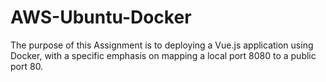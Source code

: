 # AWS-Ubuntu-Docker
The purpose of this Assignment is to deploying a Vue.js application using Docker, with a specific emphasis on mapping a local port 8080 to a public port 80.
